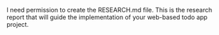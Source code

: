 I need permission to create the RESEARCH.md file. This is the research report that will guide the implementation of your web-based todo app project.